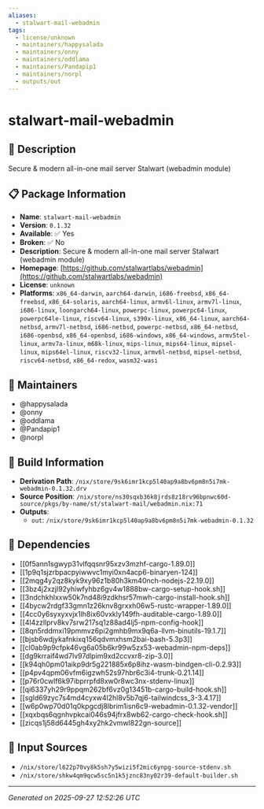 ```yaml
---
aliases:
  - stalwart-mail-webadmin
tags:
  - license/unknown
  - maintainers/happysalada
  - maintainers/onny
  - maintainers/oddlama
  - maintainers/Pandapip1
  - maintainers/norpl
  - outputs/out
---
```


# stalwart-mail-webadmin

## 📝 Description

Secure & modern all-in-one mail server Stalwart (webadmin module)

## 📋 Package Information

- **Name**: `stalwart-mail-webadmin`
- **Version**: `0.1.32`
- **Available**: ✅ Yes
- **Broken**: ✅ No
- **Description**: Secure & modern all-in-one mail server Stalwart (webadmin module)
- **Homepage**: [https://github.com/stalwartlabs/webadmin](https://github.com/stalwartlabs/webadmin)
- **License**: `unknown`
- **Platforms**: `x86_64-darwin`, `aarch64-darwin`, `i686-freebsd`, `x86_64-freebsd`, `x86_64-solaris`, `aarch64-linux`, `armv6l-linux`, `armv7l-linux`, `i686-linux`, `loongarch64-linux`, `powerpc-linux`, `powerpc64-linux`, `powerpc64le-linux`, `riscv64-linux`, `s390x-linux`, `x86_64-linux`, `aarch64-netbsd`, `armv7l-netbsd`, `i686-netbsd`, `powerpc-netbsd`, `x86_64-netbsd`, `i686-openbsd`, `x86_64-openbsd`, `i686-windows`, `x86_64-windows`, `armv5tel-linux`, `armv7a-linux`, `m68k-linux`, `mips-linux`, `mips64-linux`, `mipsel-linux`, `mips64el-linux`, `riscv32-linux`, `armv6l-netbsd`, `mipsel-netbsd`, `riscv64-netbsd`, `x86_64-redox`, `wasm32-wasi`
## 👥 Maintainers

- @happysalada
- @onny
- @oddlama
- @Pandapip1
- @norpl


## 🔧 Build Information

- **Derivation Path**: `/nix/store/9sk6imr1kcp5l40ap9a8bv6pm8n5i7mk-webadmin-0.1.32.drv`
- **Source Position**: `/nix/store/ns30sqxb36k8jrds8z18rv96bpnwc60d-source/pkgs/by-name/st/stalwart-mail/webadmin.nix:71`
- **Outputs**:
  - `out`:  `/nix/store/9sk6imr1kcp5l40ap9a8bv6pm8n5i7mk-webadmin-0.1.32`

## 🔗 Dependencies

- [[0f5ann1sgwyp31vlfqqsnr95xzv3mzhf-cargo-1.89.0]]
- [[1p9q1sjzrbpacpyiwwvc1myi0xn4acp6-binaryen-124]]
- [[2mqg4y2qz8kyk9xy96z1b80h3km40nch-nodejs-22.19.0]]
- [[3bz4j2xzjl92yhiwfyhbz6gv4w1888bw-cargo-setup-hook.sh]]
- [[3ndchkhlxxw50k7nd48i9zdkhsr57mwh-cargo-install-hook.sh]]
- [[4bycw2rdgf33gmn1z26knv8grxxh06w5-rustc-wrapper-1.89.0]]
- [[4cc0y6syxyxvjx1lh8ix60vxkly149fh-auditable-cargo-1.89.0]]
- [[4l4zzllprv8kv7srw217sq1z88ad4lj5-npm-config-hook]]
- [[8qn5rddmxi19pmmvz6pi2gmhb9mx9q6a-llvm-binutils-19.1.7]]
- [[bjsb6wdjykafnkixq156qdvmxhsm2bai-bash-5.3p3]]
- [[cl0ab9p9cfpk46vg6a05b6kr99w5zx53-webadmin-npm-deps]]
- [[dg9krraif4wd7lv97dlpim9xd2ccvxr8-zip-3.0]]
- [[k94qh0pm01aikp9dr5g221885x6p8ihz-wasm-bindgen-cli-0.2.93]]
- [[p4pv4qpm06vfm6igzwh52s97hbr6c3i4-trunk-0.21.14]]
- [[p76r0cwlf6k97ibprrpfd8xw0r8wc3nx-stdenv-linux]]
- [[qi6337yh29r9ppqm262bf6vz0g13451b-cargo-build-hook.sh]]
- [[sgld69zyc7s4md4cyxw4l2hl8v5b7qj6-tailwindcss_3-3.4.17]]
- [[w6p0wp70d01q0kpgcdj8lbrim1isn6c9-webadmin-0.1.32-vendor]]
- [[xqxbqs6qgnhvpkcai046s94jfrx8wb62-cargo-check-hook.sh]]
- [[zicqs1j58d6445gh4xy2hk2vmwl822gn-source]]

## 📁 Input Sources

- `/nix/store/l622p70vy8k5sh7y5wizi5f2mic6ynpg-source-stdenv.sh`
- `/nix/store/shkw4qm9qcw5sc5n1k5jznc83ny02r39-default-builder.sh`

---
*Generated on 2025-09-27 12:52:26 UTC*
